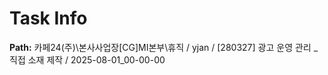 # Task Info

**Path:** 카페24(주)\본사사업장\[CG]MI본부\휴직 / yjan / [280327] 광고 운영 관리 _ 직접 소재 제작 / 2025-08-01_00-00-00

